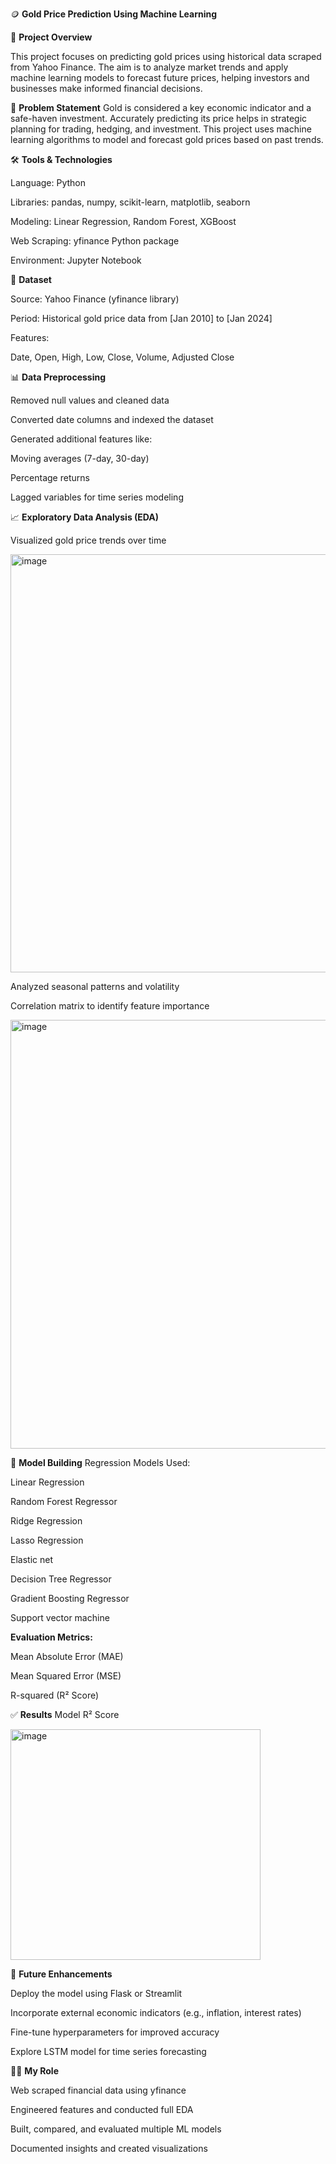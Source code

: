 🪙 **Gold Price Prediction Using Machine Learning**

📘 **Project Overview**

This project focuses on predicting gold prices using historical data scraped from Yahoo Finance. The aim is to analyze market trends and apply machine learning models to forecast future prices, helping investors and businesses make informed financial decisions.

🧩 **Problem Statement**
Gold is considered a key economic indicator and a safe-haven investment. Accurately predicting its price helps in strategic planning for trading, hedging, and investment. This project uses machine learning algorithms to model and forecast gold prices based on past trends.

🛠️ **Tools & Technologies**

Language: Python

Libraries: pandas, numpy, scikit-learn, matplotlib, seaborn

Modeling: Linear Regression, Random Forest, XGBoost

Web Scraping: yfinance Python package

Environment: Jupyter Notebook

📁 **Dataset**

Source: Yahoo Finance (yfinance library)

Period: Historical gold price data from [Jan 2010] to [Jan 2024]

Features:

Date, Open, High, Low, Close, Volume, Adjusted Close

📊 **Data Preprocessing**

Removed null values and cleaned data

Converted date columns and indexed the dataset

Generated additional features like:

Moving averages (7-day, 30-day)

Percentage returns

Lagged variables for time series modeling

📈 **Exploratory Data Analysis (EDA)**

Visualized gold price trends over time

<img width="1783" height="669" alt="image" src="https://github.com/user-attachments/assets/06399b8c-e2ab-4c00-bc77-2644144c8773" />

Analyzed seasonal patterns and volatility

Correlation matrix to identify feature importance

<img width="812" height="686" alt="image" src="https://github.com/user-attachments/assets/09b1234b-2e9b-4678-ac9b-40826364824a" />


🤖 **Model Building**
Regression Models Used:

Linear Regression

Random Forest Regressor

 Ridge Regression
 
 Lasso Regression
 
 Elastic net
 
 Decision Tree Regressor
 
 Gradient Boosting Regressor
 
 Support vector machine 

**Evaluation Metrics:**

Mean Absolute Error (MAE)

Mean Squared Error (MSE)

R-squared (R² Score)

✅ **Results**
Model	R² Score	

<img width="400" height="369" alt="image" src="https://github.com/user-attachments/assets/eba05c16-7f21-4f58-a834-2f1cb30e708d" />


🚀 **Future Enhancements**

Deploy the model using Flask or Streamlit

Incorporate external economic indicators (e.g., inflation, interest rates)

Fine-tune hyperparameters for improved accuracy

Explore LSTM model for time series forecasting


👩‍💻 **My Role**

Web scraped financial data using yfinance

Engineered features and conducted full EDA

Built, compared, and evaluated multiple ML models

Documented insights and created visualizations
